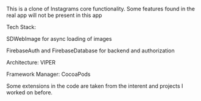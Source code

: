 This is a clone of Instagrams core functionality. Some features found in the real app will not be present in this app


Tech Stack:

SDWebImage for async loading of images

FirebaseAuth and FirebaseDatabase for backend and authorization

Architecture: VIPER

Framework Manager: CocoaPods

Some extensions in the code are taken from the interent and projects I worked on before.
